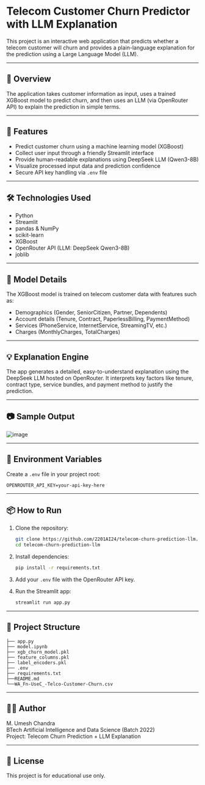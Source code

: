 # Telecom Customer Churn Predictor with LLM Explanation

This project is an interactive web application that predicts whether a telecom customer will churn and provides a plain-language explanation for the prediction using a Large Language Model (LLM).

---

## 📌 Overview

The application takes customer information as input, uses a trained XGBoost model to predict churn, and then uses an LLM (via OpenRouter API) to explain the prediction in simple terms.

---

## 🚀 Features

* Predict customer churn using a machine learning model (XGBoost)
* Collect user input through a friendly Streamlit interface
* Provide human-readable explanations using DeepSeek LLM (Qwen3-8B)
* Visualize processed input data and prediction confidence
* Secure API key handling via `.env` file

---

## 🛠️ Technologies Used

* Python
* Streamlit
* pandas & NumPy
* scikit-learn
* XGBoost
* OpenRouter API (LLM: DeepSeek Qwen3-8B)
* joblib

---

## 🧠 Model Details

The XGBoost model is trained on telecom customer data with features such as:

* Demographics (Gender, SeniorCitizen, Partner, Dependents)
* Account details (Tenure, Contract, PaperlessBilling, PaymentMethod)
* Services (PhoneService, InternetService, StreamingTV, etc.)
* Charges (MonthlyCharges, TotalCharges)

---

## 💡 Explanation Engine

The app generates a detailed, easy-to-understand explanation using the DeepSeek LLM hosted on OpenRouter. It interprets key factors like tenure, contract type, service bundles, and payment method to justify the prediction.

---

## 📷 Sample Output

![image](https://github.com/user-attachments/assets/eb1113a2-7291-474b-82b4-abc090e03814)


---

## 🔐 Environment Variables

Create a `.env` file in your project root:

```
OPENROUTER_API_KEY=your-api-key-here
```

---

## 📦 How to Run

1. Clone the repository:

   ```bash
   git clone https://github.com/2201AI24/telecom-churn-prediction-llm.git
   cd telecom-churn-prediction-llm
   ```
2. Install dependencies:

   ```bash
   pip install -r requirements.txt
   ```
3. Add your `.env` file with the OpenRouter API key.
4. Run the Streamlit app:

   ```bash
   streamlit run app.py
   ```

---

## 📁 Project Structure

```
├── app.py
├── model.ipynb 
├── xgb_churn_model.pkl
├── feature_columns.pkl
├── label_encoders.pkl
├── .env
├── requirements.txt
├──README.md
└──WA_Fn-UseC_-Telco-Customer-Churn.csv
```

---

## 👨‍💻 Author

M. Umesh Chandra<br>
BTech Artificial Intelligence and Data Science (Batch 2022)<br> 
Project: Telecom Churn Prediction + LLM Explanation

---

## 📄 License

This project is for educational use only.
